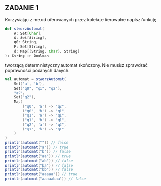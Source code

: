 ## ZADANIE 1
Korzystając z metod oferowanych przez kolekcje iterowalne napisz funkcję
```scala
def stworzAutomat(
    A: Set[Char],
    Q: Set[String],
    q0: String,
    F: Set[String],
    d: Map[(String, Char), String]
): String => Boolean
```
tworzącą deterministyczny automat skończony. Nie musisz sprawdzać poprawności podanych danych.

```scala
val automat = stworzAutomat(
    Set('a', 'b'),
    Set("q0", "q1", "q2"),
    "q0",
    Set("q2"),
    Map(
        ("q0", 'a') -> "q2",
        ("q0", 'b') -> "q1",
        ("q1", 'a') -> "q1",
        ("q1", 'b') -> "q1",
        ("q2", 'a') -> "q2",
        ("q2", 'b') -> "q1"
    )
)
println(automat("")) // false
println(automat("a")) // true
println(automat("b")) // false
println(automat("aa")) // true
println(automat("ab")) // false
println(automat("ba")) // false
println(automat("bb")) // false
println(automat("aaaaa")) // true
println(automat("aaaaabaa")) // false
```